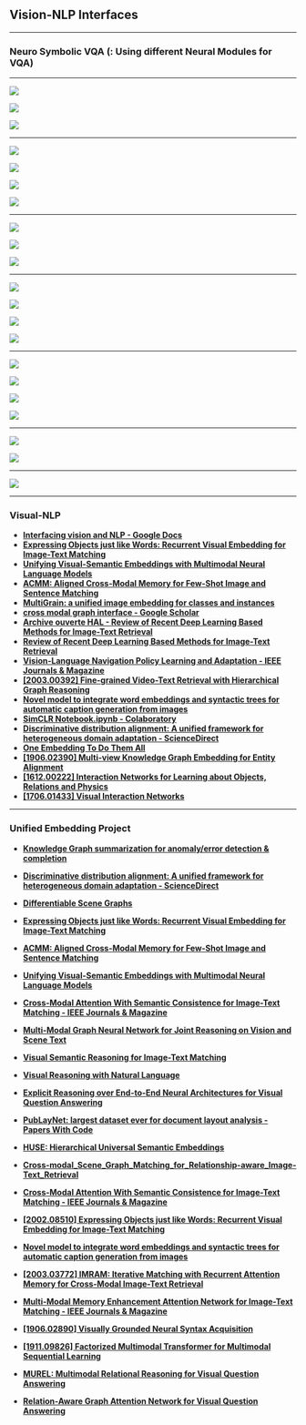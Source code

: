 ## Vision-NLP Interfaces

---

### Neuro Symbolic VQA (: Using different Neural Modules for VQA)

---

![](images/2020-07-24-01-01-03.png)

![](images/2020-07-24-01-01-21.png)

![](images/2020-07-24-01-01-39.png)

---

![](images/2020-07-24-01-01-59.png)

![](images/2020-07-24-01-02-13.png)

![](images/2020-07-24-01-02-27.png)

![](images/2020-07-24-01-02-50.png)

---

![](images/2020-07-24-01-02-59.png)

![](images/2020-07-24-01-04-26.png)

![](images/2020-07-24-01-04-46.png)

---

![](images/2020-07-24-01-05-03.png)

![](images/2020-07-24-01-05-22.png)

![](images/2020-07-24-01-06-46.png)

![](images/2020-07-24-01-07-02.png)

---

![](images/2020-07-24-01-07-48.png)

![](images/2020-07-24-01-08-05.png)

![](images/2020-07-24-01-08-23.png)

![](images/2020-07-24-01-08-45.png)

---

![](images/2020-07-24-01-08-56.png)

![](images/2020-07-24-01-09-10.png)

---

![](images/2020-07-24-01-09-32.png)

---

### Visual-NLP

- [**Interfacing vision and NLP - Google Docs**](https://docs.google.com/document/d/1MfQG6LdutZdOhELpfQSkMuxVMxsEUYtSQ7nS5WToyCU/edit?ts=5e7ca588)
- [**Expressing Objects just like Words: Recurrent Visual Embedding for Image-Text Matching**](https://arxiv.org/abs/2002.08510.pdf)
- [**Unifying Visual-Semantic Embeddings with Multimodal Neural Language Models**](https://arxiv.org/abs/1411.2539.pdf)
- [**ACMM: Aligned Cross-Modal Memory for Few-Shot Image and Sentence Matching**](http://openaccess.thecvf.com/content_ICCV_2019/papers/Huang_ACMM_Aligned_Cross-Modal_Memory_for_Few-Shot_Image_and_Sentence_Matching_ICCV_2019_paper.pdf)
- [**MultiGrain: a unified image embedding for classes and instances**](https://arxiv.org/abs/1902.05509.pdf)
- [**cross modal graph interface - Google Scholar**](https://scholar.google.com/scholar?start=20&q=cross+modal+graph+interface&hl=en&as_sdt=0,5&as_ylo=2020)
- [**Archive ouverte HAL - Review of Recent Deep Learning Based Methods for Image-Text Retrieval**](https://hal.archives-ouvertes.fr/hal-02480975/)
- [**Review of Recent Deep Learning Based Methods for Image-Text Retrieval**](https://hal.archives-ouvertes.fr/hal-02480975/document)
- [**Vision-Language Navigation Policy Learning and Adaptation - IEEE Journals & Magazine**](https://ieeexplore.ieee.org/abstract/document/8986691)
- [**[2003.00392] Fine-grained Video-Text Retrieval with Hierarchical Graph Reasoning**](https://arxiv.org/abs/2003.00392)
- [**Novel model to integrate word embeddings and syntactic trees for automatic caption generation from images**](https://link.springer.com/content/pdf/10.1007/s00500-019-03973-w.pdf)
- [**SimCLR Notebook.ipynb - Colaboratory**](https://colab.research.google.com/drive/1ObAYvVKQjMG5nd2wIno7j2y_X91E9IrX#scrollTo=u067AY93zh-k&forceEdit=true&sandboxMode=true)
- [**Discriminative distribution alignment: A unified framework for heterogeneous domain adaptation - ScienceDirect**](https://www.sciencedirect.com/science/article/abs/pii/S0031320319304650)
- [**One Embedding To Do Them All**](https://arxiv.org/abs/1906.12120.pdf)
- [**[1906.02390] Multi-view Knowledge Graph Embedding for Entity Alignment**](https://arxiv.org/abs/1906.02390)
- [**[1612.00222] Interaction Networks for Learning about Objects, Relations and Physics**](https://arxiv.org/abs/1612.00222)
- [**[1706.01433] Visual Interaction Networks**](https://arxiv.org/abs/1706.01433)

---

### Unified Embedding Project

- [**Knowledge Graph summarization for anomaly/error detection & completion**](https://github.com/GemsLab/KGist)
- [**Discriminative distribution alignment: A unified framework for heterogeneous domain adaptation - ScienceDirect**](https://www.sciencedirect.com/science/article/abs/pii/S0031320319304650)
- [**Differentiable Scene Graphs**](http://openaccess.thecvf.com/content_WACV_2020/papers/Raboh_Differentiable_Scene_Graphs_WACV_2020_paper.pdf)
- [**Expressing Objects just like Words: Recurrent Visual Embedding for Image-Text Matching**](https://arxiv.org/abs/2002.08510.pdf)
- [**ACMM: Aligned Cross-Modal Memory for Few-Shot Image and Sentence Matching**](http://openaccess.thecvf.com/content_ICCV_2019/papers/Huang_ACMM_Aligned_Cross-Modal_Memory_for_Few-Shot_Image_and_Sentence_Matching_ICCV_2019_paper.pdf)
- [**Unifying Visual-Semantic Embeddings with Multimodal Neural Language Models**](https://arxiv.org/abs/1411.2539.pdf)
- [**Cross-Modal Attention With Semantic Consistence for Image-Text Matching - IEEE Journals & Magazine**](https://ieeexplore.ieee.org/abstract/document/8994196)
- [**Multi-Modal Graph Neural Network for Joint Reasoning on Vision and Scene Text**](https://arxiv.org/abs/2003.13962.pdf)

- [**Visual Semantic Reasoning for Image-Text Matching**](http://openaccess.thecvf.com/content_ICCV_2019/papers/Li_Visual_Semantic_Reasoning_for_Image-Text_Matching_ICCV_2019_paper.pdf )
- [**Visual Reasoning with Natural Language**](https://arxiv.org/abs/1710.00453.pdf )
- [**Explicit Reasoning over End-to-End Neural Architectures for Visual Question Answering**](https://arxiv.org/abs/1803.08896.pdf )
- [**PubLayNet: largest dataset ever for document layout analysis - Papers With Code**](https://paperswithcode.com/paper/190807836 )
- [**HUSE: Hierarchical Universal Semantic Embeddings**](https://arxiv.org/abs/1911.05978v1.pdf )
- [**Cross-modal_Scene_Graph_Matching_for_Relationship-aware_Image-Text_Retrieval**](http://openaccess.thecvf.com/content_WACV_2020/html/Wang_Cross-modal_Scene_Graph_Matching_for_Relationship-aware_Image-Text_Retrieval_WACV_2020_paper.html )
- [**Cross-Modal Attention With Semantic Consistence for Image-Text Matching - IEEE Journals & Magazine**](https://ieeexplore.ieee.org/abstract/document/8994196 )
- [**[2002.08510] Expressing Objects just like Words: Recurrent Visual Embedding for Image-Text Matching**](https://arxiv.org/abs/2002.08510 )
- [**Novel model to integrate word embeddings and syntactic trees for automatic caption generation from images**](https://link.springer.com/article/10.1007/s00500-019-03973-w)
- [**[2003.03772] IMRAM: Iterative Matching with Recurrent Attention Memory for Cross-Modal Image-Text Retrieval**](https://arxiv.org/abs/2003.03772 )
- [**Multi-Modal Memory Enhancement Attention Network for Image-Text Matching - IEEE Journals & Magazine**](https://ieeexplore.ieee.org/abstract/document/9006782 )
- [**[1906.02890] Visually Grounded Neural Syntax Acquisition**](https://arxiv.org/abs/1906.02890 )
- [**[1911.09826] Factorized Multimodal Transformer for Multimodal Sequential Learning**](https://arxiv.org/abs/1911.09826 )
- [**MUREL: Multimodal Relational Reasoning for Visual Question Answering**](https://arxiv.org/abs/1902.09487.pdf )
- [**Relation-Aware Graph Attention Network for Visual Question Answering**](https://arxiv.org/abs/1903.12314.pdf)
